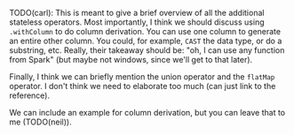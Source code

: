 TODO(carl): This is meant to give a brief overview of all the additional stateless operators. Most importantly, I think we should discuss using `.withColumn` to do column derivation. You can use one column to generate an entire other column. You could, for example, `CAST` the data type, or do a substring, etc. Really, their takeaway should be: "oh, I can use any function from Spark" (but maybe not windows, since we'll get to that later).

Finally, I think we can briefly mention the union operator and the `flatMap` operator. I don't think we need to elaborate too much (can just link to the reference).

We can include an example for column derivation, but you can leave that to me (TODO(neil)).
